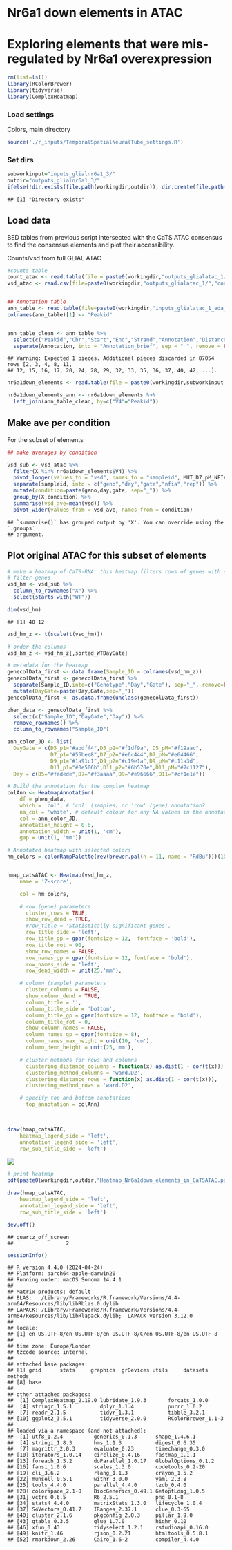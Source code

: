 Nr6a1 down elements in ATAC
================

# Exploring elements that were mis-regulated by Nr6a1 overexpression

``` r
rm(list=ls())
library(RColorBrewer)
library(tidyverse)
library(ComplexHeatmap)
```

### Load settings

Colors, main directory

``` r
source('./r_inputs/TemporalSpatialNeuralTube_settings.R')
```

### Set dirs

``` r
subworkinput="inputs_glialnr6a1_3/"
outdir="outputs_glialnr6a1_3/"
ifelse(!dir.exists(file.path(workingdir,outdir)), dir.create(file.path(workingdir,outdir)), "Directory exists")
```

    ## [1] "Directory exists"

## Load data

BED tables from previous script intersected with the CaTS ATAC consensus
to find the consensus elements and plot their accessibility.

Counts/vsd from full GLIAL ATAC

``` r
#counts table
count_atac <- read.table(file = paste0(workingdir,"outputs_glialatac_1/","consensus_peaks.mLb.clN.normCounts.txt"),header=TRUE, stringsAsFactors = FALSE)
vsd_atac <- read.csv(file=paste0(workingdir,"outputs_glialatac_1/","consensus_peaks.mLb.vsd.csv"),header=TRUE, stringsAsFactors = FALSE)


## Annotation table
ann_table <- read.table(file=paste0(workingdir,"inputs_glialatac_1_eda_pca/","consensus_peaks.mLb.clN.annotatePeaks.txt"), header=TRUE, stringsAsFactors = FALSE, sep = "\t")
colnames(ann_table)[1] <- "Peakid"


ann_table_clean <- ann_table %>% 
  select(c("Peakid","Chr","Start","End","Strand","Annotation","Distance.to.TSS","Nearest.PromoterID")) %>%
  separate(Annotation, into = "Annotation_brief", sep = " ", remove = FALSE)
```

    ## Warning: Expected 1 pieces. Additional pieces discarded in 87054 rows [2, 3, 4, 8, 11,
    ## 12, 15, 16, 17, 20, 24, 28, 29, 32, 33, 35, 36, 37, 40, 42, ...].

``` r
nr6a1down_elements <- read.table(file = paste0(workingdir,subworkinput,"Nr6a1_down__within__consensus.bed"),header=FALSE, stringsAsFactors = FALSE)

nr6a1down_elements_ann <- nr6a1down_elements %>% 
  left_join(ann_table_clean, by=c("V4"="Peakid"))
```

## Make ave per condition

For the subset of elements

``` r
## make averages by condition

vsd_sub <- vsd_atac %>%
  filter(X %in% nr6a1down_elements$V4) %>%
  pivot_longer(values_to = "vsd", names_to = "sampleid", MUT_D7_pM_NFIAn_R1:WT_D9_p2_NFIAn_R1) %>%
  separate(sampleid, into = c("geno","day","gate","nfia","rep")) %>%
  mutate(condition=paste(geno,day,gate, sep="_")) %>%
  group_by(X,condition) %>%
  summarise(vsd_ave=mean(vsd)) %>%
  pivot_wider(values_from = vsd_ave, names_from = condition)
```

    ## `summarise()` has grouped output by 'X'. You can override using the `.groups`
    ## argument.

## Plot original ATAC for this subset of elements

``` r
# make a heatmap of CaTS-RNA: this heatmap filters rows of genes with sd zero
# filter genes
vsd_hm <- vsd_sub %>%
  column_to_rownames("X") %>%
  select(starts_with("WT"))

dim(vsd_hm)
```

    ## [1] 40 12

``` r
vsd_hm_z <- t(scale(t(vsd_hm))) 

# order the columns
vsd_hm_z <- vsd_hm_z[,sorted_WTDayGate]

# metadata for the heatmap
genecolData_first <- data.frame(Sample_ID = colnames(vsd_hm_z))
genecolData_first <- genecolData_first %>% 
  separate(Sample_ID,into=c("Genotype","Day","Gate"), sep="_", remove=FALSE) %>%
  mutate(DayGate=paste(Day,Gate,sep="_"))
genecolData_first <- as.data.frame(unclass(genecolData_first))

phen_data <- genecolData_first %>%
  select(c("Sample_ID","DayGate","Day")) %>%
  remove_rownames() %>%
  column_to_rownames("Sample_ID")

ann_color_JD <- list(
  DayGate = c(D5_p1="#abdff4",D5_p2="#f1df9a", D5_pM="#f19aac",
              D7_p1="#55bee8",D7_p2="#e6c444",D7_pM="#e64466",
              D9_p1="#1a91c1",D9_p2="#c19e1a",D9_pM="#c11a3d",
              D11_p1="#0e506b",D11_p2="#6b570e",D11_pM="#7c1127"),
  Day = c(D5="#fadede",D7="#f3aaaa",D9="#e96666",D11="#cf1e1e"))

# Build the annotation for the complex heatmap
colAnn <- HeatmapAnnotation(
    df = phen_data,
    which = 'col', # 'col' (samples) or 'row' (gene) annotation?
    na_col = 'white', # default colour for any NA values in the annotation data-frame, 'ann'
    col = ann_color_JD,
    annotation_height = 0.6,
    annotation_width = unit(1, 'cm'),
    gap = unit(1, 'mm'))

# Annotated heatmap with selected colors
hm_colors = colorRampPalette(rev(brewer.pal(n = 11, name = "RdBu")))(100)


hmap_catsATAC <- Heatmap(vsd_hm_z,
    name = 'Z-score',

    col = hm_colors,

    # row (gene) parameters
      cluster_rows = TRUE,
      show_row_dend = TRUE,
      #row_title = 'Statistically significant genes',
      row_title_side = 'left',
      row_title_gp = gpar(fontsize = 12,  fontface = 'bold'),
      row_title_rot = 90,
      show_row_names = FALSE,
      row_names_gp = gpar(fontsize = 12, fontface = 'bold'),
      row_names_side = 'left',
      row_dend_width = unit(25,'mm'),

    # column (sample) parameters
      cluster_columns = FALSE,
      show_column_dend = TRUE,
      column_title = '',
      column_title_side = 'bottom',
      column_title_gp = gpar(fontsize = 12, fontface = 'bold'),
      column_title_rot = 0,
      show_column_names = FALSE,
      column_names_gp = gpar(fontsize = 8),
      column_names_max_height = unit(10, 'cm'),
      column_dend_height = unit(25,'mm'),

    # cluster methods for rows and columns
      clustering_distance_columns = function(x) as.dist(1 - cor(t(x))),
      clustering_method_columns = 'ward.D2',
      clustering_distance_rows = function(x) as.dist(1 - cor(t(x))),
      clustering_method_rows = 'ward.D2',

    # specify top and bottom annotations
      top_annotation = colAnn)


 
draw(hmap_catsATAC,
    heatmap_legend_side = 'left',
    annotation_legend_side = 'left',
    row_sub_title_side = 'left')
```

![](tempral_Nr6a1OE_3_ATAC_files/figure-gfm/unnamed-chunk-7-1.png)<!-- -->

``` r
# print heatmap
pdf(paste0(workingdir,outdir,"Heatmap_Nr6a1down_elements_in_CaTSATAC.pdf"), width = 10, height = 2) 

draw(hmap_catsATAC,
    heatmap_legend_side = 'left',
    annotation_legend_side = 'left',
    row_sub_title_side = 'left')

dev.off()
```

    ## quartz_off_screen 
    ##                 2

``` r
sessionInfo()
```

    ## R version 4.4.0 (2024-04-24)
    ## Platform: aarch64-apple-darwin20
    ## Running under: macOS Sonoma 14.4.1
    ## 
    ## Matrix products: default
    ## BLAS:   /Library/Frameworks/R.framework/Versions/4.4-arm64/Resources/lib/libRblas.0.dylib 
    ## LAPACK: /Library/Frameworks/R.framework/Versions/4.4-arm64/Resources/lib/libRlapack.dylib;  LAPACK version 3.12.0
    ## 
    ## locale:
    ## [1] en_US.UTF-8/en_US.UTF-8/en_US.UTF-8/C/en_US.UTF-8/en_US.UTF-8
    ## 
    ## time zone: Europe/London
    ## tzcode source: internal
    ## 
    ## attached base packages:
    ## [1] grid      stats     graphics  grDevices utils     datasets  methods  
    ## [8] base     
    ## 
    ## other attached packages:
    ##  [1] ComplexHeatmap_2.19.0 lubridate_1.9.3       forcats_1.0.0        
    ##  [4] stringr_1.5.1         dplyr_1.1.4           purrr_1.0.2          
    ##  [7] readr_2.1.5           tidyr_1.3.1           tibble_3.2.1         
    ## [10] ggplot2_3.5.1         tidyverse_2.0.0       RColorBrewer_1.1-3   
    ## 
    ## loaded via a namespace (and not attached):
    ##  [1] utf8_1.2.4          generics_0.1.3      shape_1.4.6.1      
    ##  [4] stringi_1.8.3       hms_1.1.3           digest_0.6.35      
    ##  [7] magrittr_2.0.3      evaluate_0.23       timechange_0.3.0   
    ## [10] iterators_1.0.14    circlize_0.4.16     fastmap_1.1.1      
    ## [13] foreach_1.5.2       doParallel_1.0.17   GlobalOptions_0.1.2
    ## [16] fansi_1.0.6         scales_1.3.0        codetools_0.2-20   
    ## [19] cli_3.6.2           rlang_1.1.3         crayon_1.5.2       
    ## [22] munsell_0.5.1       withr_3.0.0         yaml_2.3.8         
    ## [25] tools_4.4.0         parallel_4.4.0      tzdb_0.4.0         
    ## [28] colorspace_2.1-0    BiocGenerics_0.49.1 GetoptLong_1.0.5   
    ## [31] vctrs_0.6.5         R6_2.5.1            png_0.1-8          
    ## [34] stats4_4.4.0        matrixStats_1.3.0   lifecycle_1.0.4    
    ## [37] S4Vectors_0.41.7    IRanges_2.37.1      clue_0.3-65        
    ## [40] cluster_2.1.6       pkgconfig_2.0.3     pillar_1.9.0       
    ## [43] gtable_0.3.5        glue_1.7.0          highr_0.10         
    ## [46] xfun_0.43           tidyselect_1.2.1    rstudioapi_0.16.0  
    ## [49] knitr_1.46          rjson_0.2.21        htmltools_0.5.8.1  
    ## [52] rmarkdown_2.26      Cairo_1.6-2         compiler_4.4.0
